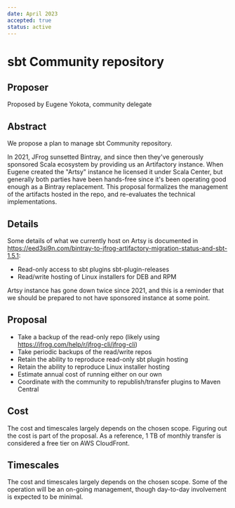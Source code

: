 ```yaml
---
date: April 2023
accepted: true
status: active
---
```


# sbt Community repository

## Proposer

Proposed by Eugene Yokota, community delegate

## Abstract

We propose a plan to manage sbt Community repository.

In 2021, JFrog sunsetted Bintray, and since then they've generously sponsored Scala ecosystem by providing us an Artifactory instance. When Eugene created the "Artsy" instance he licensed it under Scala Center, but generally both parties have been hands-free since it's been operating good enough as a Bintray replacement. This proposal formalizes the management of the artifacts hosted in the repo, and re-evaluates the technical implementations.

## Details

Some details of what we currently host on Artsy is documented in <https://eed3si9n.com/bintray-to-jfrog-artifactory-migration-status-and-sbt-1.5.1>:

- Read-only access to sbt plugins sbt-plugin-releases
- Read/write hosting of Linux installers for DEB and RPM

Artsy instance has gone down twice since 2021, and this is a reminder that we should be prepared to not have sponsored instance at some point.

## Proposal

- Take a backup of the read-only repo (likely using https://jfrog.com/help/r/jfrog-cli/jfrog-cli)
- Take periodic backups of the read/write repos
- Retain the ability to reproduce read-only sbt plugin hosting
- Retain the ability to reproduce Linux installer hosting
- Estimate annual cost of running either on our own
- Coordinate with the community to republish/transfer plugins to Maven Central

## Cost

The cost and timescales largely depends on the chosen scope.
Figuring out the cost is part of the proposal. As a reference, 1 TB of monthly transfer is considered a free tier on AWS CloudFront.

## Timescales

The cost and timescales largely depends on the chosen scope.
Some of the operation will be an on-going management, though day-to-day involvement is expected to be minimal.
